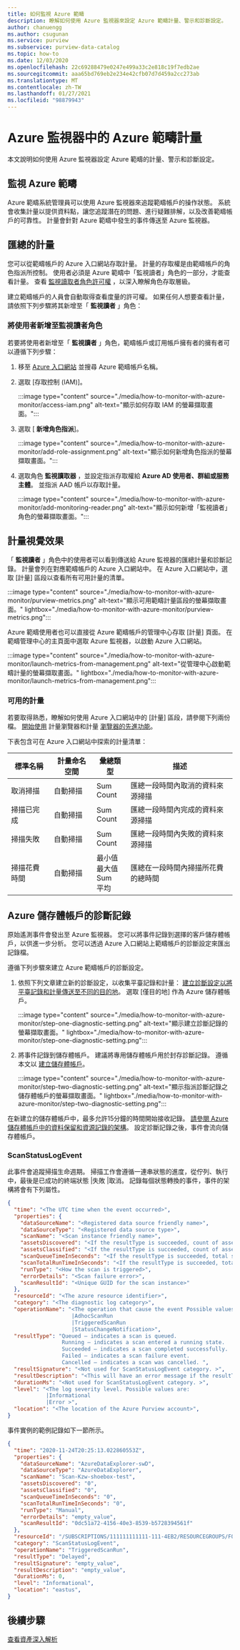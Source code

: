 ```yaml
---
title: 如何監視 Azure 範疇
description: 瞭解如何使用 Azure 監視器來設定 Azure 範疇計量、警示和診斷設定。
author: chanuengg
ms.author: csugunan
ms.service: purview
ms.subservice: purview-data-catalog
ms.topic: how-to
ms.date: 12/03/2020
ms.openlocfilehash: 22c69288479e0247e499a33c2e818c19f7edb2ae
ms.sourcegitcommit: aaa65bd769eb2e234e42cfb07d7d459a2cc273ab
ms.translationtype: MT
ms.contentlocale: zh-TW
ms.lasthandoff: 01/27/2021
ms.locfileid: "98879943"
---
```

# <a name="azure-purview-metrics-in-azure-monitor"></a>Azure 監視器中的 Azure 範疇計量

本文說明如何使用 Azure 監視器設定 Azure 範疇的計量、警示和診斷設定。

## <a name="monitor-azure-purview"></a>監視 Azure 範疇

Azure 範疇系統管理員可以使用 Azure 監視器來追蹤範疇帳戶的操作狀態。 系統會收集計量以提供資料點，讓您追蹤潛在的問題、進行疑難排解，以及改善範疇帳戶的可靠性。 計量會針對 Azure 範疇中發生的事件傳送至 Azure 監視器。

## <a name="aggregated-metrics"></a>匯總的計量

您可以從範疇帳戶的 Azure 入口網站存取計量。 計量的存取權是由範疇帳戶的角色指派所控制。 使用者必須是 Azure 範疇中「監視讀者」角色的一部分，才能查看計量。 查看 [監視讀取者角色許可權](../azure-monitor/platform/roles-permissions-security.md#built-in-monitoring-roles) ，以深入瞭解角色存取層級。

建立範疇帳戶的人員會自動取得查看度量的許可權。 如果任何人想要查看計量，請依照下列步驟將其新增至「 **監視讀者** 」角色：

### <a name="add-a-user-to-the-monitoring-reader-role"></a>將使用者新增至監視讀者角色

若要將使用者新增至「 **監視讀者** 」角色，範疇帳戶或訂用帳戶擁有者的擁有者可以遵循下列步驟：

1. 移至 [Azure 入口網站](https://portal.azure.com) 並搜尋 Azure 範疇帳戶名稱。

2. 選取 [存取控制 (IAM)]。

   :::image type="content" source="./media/how-to-monitor-with-azure-monitor/access-iam.png" alt-text="顯示如何存取 IAM 的螢幕擷取畫面。":::

3. 選取 [ **新增角色指派**]。

   :::image type="content" source="./media/how-to-monitor-with-azure-monitor/add-role-assignment.png" alt-text="顯示如何新增角色指派的螢幕擷取畫面。":::

4. 選取角色 **監視讀取器** ，並設定指派存取權給 **Azure AD 使用者、群組或服務主體**。 並指派 AAD 帳戶以存取計量。  

   :::image type="content" source="./media/how-to-monitor-with-azure-monitor/add-monitoring-reader.png" alt-text="顯示如何新增「監視讀者」角色的螢幕擷取畫面。":::

## <a name="metrics-visualization"></a>計量視覺效果

「 **監視讀者** 」角色中的使用者可以看到傳送給 Azure 監視器的匯總計量和診斷記錄。 計量會列在對應範疇帳戶的 Azure 入口網站中。 在 Azure 入口網站中，選取 [計量] 區段以查看所有可用計量的清單。

   :::image type="content" source="./media/how-to-monitor-with-azure-monitor/purview-metrics.png" alt-text="顯示可用範疇計量區段的螢幕擷取畫面。" lightbox="./media/how-to-monitor-with-azure-monitor/purview-metrics.png":::

Azure 範疇使用者也可以直接從 Azure 範疇帳戶的管理中心存取 [計量] 頁面。 在範疇管理中心的主頁面中選取 Azure 監視器，以啟動 Azure 入口網站。

   :::image type="content" source="./media/how-to-monitor-with-azure-monitor/launch-metrics-from-management.png" alt-text="從管理中心啟動範疇計量的螢幕擷取畫面。" lightbox="./media/how-to-monitor-with-azure-monitor/launch-metrics-from-management.png":::

### <a name="available-metrics"></a>可用的計量

若要取得熟悉，瞭解如何使用 Azure 入口網站中的 [計量] 區段，請參閱下列兩份檔。 [開始使用](../azure-monitor/platform/metrics-getting-started.md) 計量瀏覽器和計量 [瀏覽器的先進功能](../azure-monitor/platform/metrics-charts.md)。

下表包含可在 Azure 入口網站中探索的計量清單：

| 標準名稱 | 計量命名空間 | 彙總類型 | 描述 |
| ------------------- | ------------------- | ------------------- | ----------------- |
| 取消掃描 | 自動掃描 | Sum <br> Count | 匯總一段時間內取消的資料來源掃描 |
| 掃描已完成 | 自動掃描 | Sum <br> Count | 匯總一段時間內完成的資料來源掃描 |
| 掃描失敗 | 自動掃描 | Sum <br> Count | 匯總一段時間內失敗的資料來源掃描 |
| 掃描花費時間 | 自動掃描 | 最小值 <br> 最大值 <br> Sum <br> 平均 | 匯總在一段時間內掃描所花費的總時間 |

## <a name="diagnostic-logs-to-azure-storage-account"></a>Azure 儲存體帳戶的診斷記錄

原始遙測事件會發出至 Azure 監視器。 您可以將事件記錄到選擇的客戶儲存體帳戶，以供進一步分析。 您可以透過 Azure 入口網站上範疇帳戶的診斷設定來匯出記錄檔。

遵循下列步驟來建立 Azure 範疇帳戶的診斷設定。

1. 依照下列文章建立新的診斷設定，以收集平臺記錄和計量： [建立診斷設定以將平臺記錄和計量傳送至不同的目的地](../azure-monitor/platform/diagnostic-settings.md)。 選取 [僅目的地] 作為 Azure 儲存體帳戶。

   :::image type="content" source="./media/how-to-monitor-with-azure-monitor/step-one-diagnostic-setting.png" alt-text="顯示建立診斷記錄的螢幕擷取畫面。" lightbox="./media/how-to-monitor-with-azure-monitor/step-one-diagnostic-setting.png":::

2. 將事件記錄到儲存體帳戶。 建議將專用儲存體帳戶用於封存診斷記錄。 遵循本文以 [建立儲存體帳戶](../storage/common/storage-account-create.md?tabs=azure-portal)。

   :::image type="content" source="./media/how-to-monitor-with-azure-monitor/step-two-diagnostic-setting.png" alt-text="顯示指派診斷記錄之儲存體帳戶的螢幕擷取畫面。" lightbox="./media/how-to-monitor-with-azure-monitor/step-two-diagnostic-setting.png":::

在新建立的儲存體帳戶中，最多允許15分鐘的時間開始接收記錄。 [請參閱 Azure 儲存體帳戶中的資料保留和資源記錄的架構](../azure-monitor/platform/resource-logs.md#send-to-azure-storage)。 設定診斷記錄之後，事件會流向儲存體帳戶。

### <a name="scanstatuslogevent"></a>ScanStatusLogEvent

此事件會追蹤掃描生命週期。 掃描工作會遵循一連串狀態的進度，從佇列、執行中，最後是已成功的終端狀態 |失敗 |取消。 記錄每個狀態轉換的事件，事件的架構將會有下列屬性。

```JSON
{
  "time": "<The UTC time when the event occurred>",
  "properties": {
    "dataSourceName": "<Registered data source friendly name>",
    "dataSourceType": "<Registered data source type>",
    "scanName": "<Scan instance friendly name>",
    "assetsDiscovered": "<If the resultType is succeeded, count of assets discovered in scan run>",
    "assetsClassified": "<If the resultType is succeeded, count of assets classified in scan run>",
    "scanQueueTimeInSeconds": "<If the resultType is succeeded, total seconds the scan instance in queue>",
    "scanTotalRunTimeInSeconds": "<If the resultType is succeeded, total seconds the scan took to run>",
    "runType": "<How the scan is triggered>",
    "errorDetails": "<Scan failure error>",
    "scanResultId": "<Unique GUID for the scan instance>"
  },
  "resourceId": "<The azure resource identifier>",
  "category": "<The diagnostic log category>",
  "operationName": "<The operation that cause the event Possible values for ScanStatusLogEvent category are: 
                    |AdhocScanRun 
                    |TriggeredScanRun 
                    |StatusChangeNotification>",
  "resultType": "Queued – indicates a scan is queued. 
                 Running – indicates a scan entered a running state. 
                 Succeeded – indicates a scan completed successfully. 
                 Failed – indicates a scan failure event. 
                 Cancelled – indicates a scan was cancelled. ",
  "resultSignature": "<Not used for ScanStatusLogEvent category. >",
  "resultDescription": "<This will have an error message if the resultType is Failed. >",
  "durationMs": "<Not used for ScanStatusLogEvent category. >",
  "level": "<The log severity level. Possible values are:
            |Informational
            |Error >",
  "location": "<The location of the Azure Purview account>",
}
```

事件實例的範例記錄如下一節所示。

```JSON
{
  "time": "2020-11-24T20:25:13.022860553Z",
  "properties": {
    "dataSourceName": "AzureDataExplorer-swD",
    "dataSourceType": "AzureDataExplorer",
    "scanName": "Scan-Kzw-shoebox-test",
    "assetsDiscovered": "0",
    "assetsClassified": "0",
    "scanQueueTimeInSeconds": "0",
    "scanTotalRunTimeInSeconds": "0",
    "runType": "Manual",
    "errorDetails": "empty_value",
    "scanResultId": "0dc51a72-4156-40e3-8539-b5728394561f"
  },
  "resourceId": "/SUBSCRIPTIONS/111111111111-111-4EB2/RESOURCEGROUPS/FOOBAR-TEST-RG/PROVIDERS/MICROSOFT.PURVIEW/ACCOUNTS/FOOBAR-HEY-TEST-NEW-MANIFEST-EUS",
  "category": "ScanStatusLogEvent",
  "operationName": "TriggeredScanRun",
  "resultType": "Delayed",
  "resultSignature": "empty_value",
  "resultDescription": "empty_value",
  "durationMs": 0,
  "level": "Informational",
  "location": "eastus",
}
```

## <a name="next-steps"></a>後續步驟

[查看資產深入解析](asset-insights.md)
